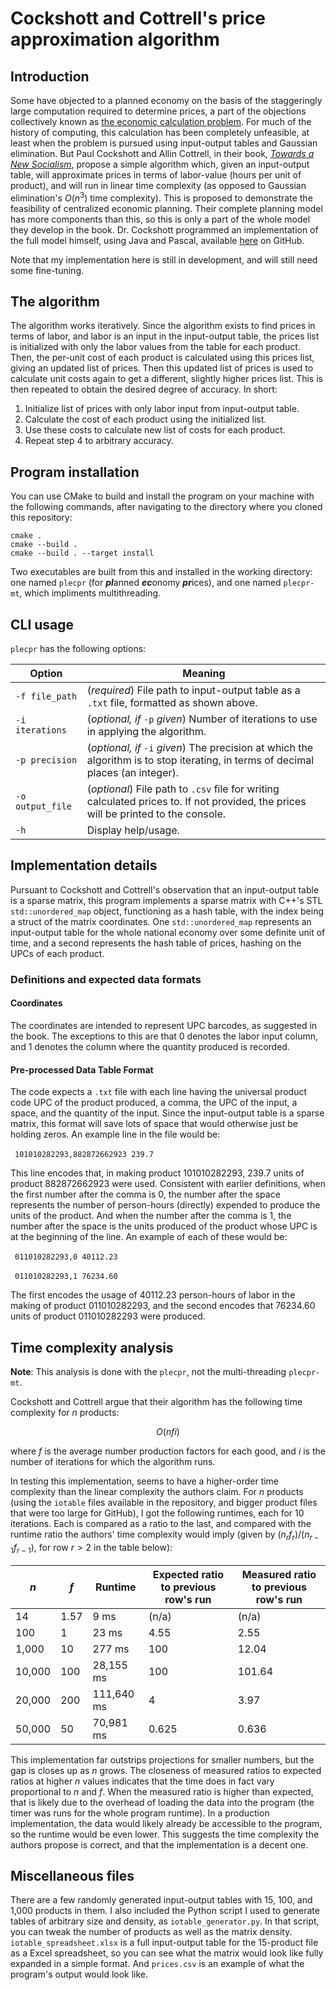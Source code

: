 # Cockshott and Cottrell's price approximation algorithm

## Introduction
Some have objected to a planned economy on the basis of the staggeringly large computation required to determine prices, a part of the objections collectively known as [the economic calculation problem](https://en.wikipedia.org/wiki/Economic_calculation_problem). For much of the history of computing, this calculation has been completely unfeasible, at least when the problem is pursued using input-output tables and Gaussian elimination. But Paul Cockshott and Allin Cottrell, in their book, [*Towards a New Socialism*](https://users.wfu.edu/cottrell/socialism_book/new_socialism.pdf), propose a simple algorithm which, given an input-output table, will approximate prices in terms of labor-value (hours per unit of product), and will run in linear time complexity (as opposed to Gaussian elimination's $O(n^3)$ time complexity). This is proposed to demonstrate the feasibility of centralized economic planning. Their complete planning model has more components than this, so this is only a part of the whole model they develop in the book. Dr. Cockshott programmed an implementation of the full model himself, using Java and Pascal, available [here](https://github.com/wc22m/5yearplan) on GitHub.

Note that my implementation here is still in development, and will still need some fine-tuning.

## The algorithm
The algorithm works iteratively. Since the algorithm exists to find prices in terms of labor, and labor is an input in the input-output table, the prices list is initialized with only the labor values from the table for each product. Then, the per-unit cost of each product is calculated using this prices list, giving an updated list of prices. Then this updated list of prices is used to calculate unit costs again to get a different, slightly higher prices list. This is then repeated to obtain the desired degree of accuracy. In short:

  1. Initialize list of prices with only labor input from input-output table.
  2. Calculate the cost of each product using the initialized list.
  3. Use these costs to calculate new list of costs for each product.
  4. Repeat step 4 to arbitrary accuracy.

## Program installation 
You can use CMake to build and install the program on your machine with the following commands, after navigating to the directory where you cloned this repository:

```
cmake .
cmake --build .
cmake --build . --target install
```

Two executables are built from this and installed in the working directory: one named `plecpr` (for ***pl***anned ***ec***onomy ***pr***ices), and one named `plecpr-mt`, which impliments multithreading. 

## CLI usage
`plecpr` has the following options:

Option | Meaning
--- | ---
`-f file_path` | (*required*) File path to input-output table as a `.txt` file, formatted as shown above.
`-i iterations` | (*optional, if* `-p` *given*) Number of iterations to use in applying the algorithm.
`-p precision` | (*optional, if* `-i` *given*) The precision at which the algorithm is to stop iterating, in terms of decimal places (an integer).
`-o output_file` | (*optional*) File path to `.csv` file for writing calculated prices to. If not provided, the prices will be printed to the console.
`-h` | Display help/usage.

## Implementation details
Pursuant to Cockshott and Cottrell's observation that an input-output table is a sparse matrix, this program implements a sparse matrix with C++'s STL `std::unordered_map` object, functioning as a hash table, with the index being a struct of the matrix coordinates. One `std::unordered_map` represents an input-output table for the whole national economy over some definite unit of time, and a second represents the hash table of prices, hashing on the UPCs of each product.

### Definitions and expected data formats

#### Coordinates
The coordinates are intended to represent UPC barcodes, as suggested in the book. The exceptions to this are that 0 denotes the labor input column, and 1 denotes the column where the quantity produced is recorded. 

#### Pre-processed Data Table Format
The code expects a `.txt` file with each line having the universal product code UPC of the product produced, a comma, the UPC of the input, a space, and the quantity of the input. Since the input-output table is a sparse matrix, this format will save lots of space that would otherwise just be holding zeros. An example line in the file would be:

&ensp;`101010282293,882872662923 239.7`

This line encodes that, in making product 101010282293, 239.7 units of product 882872662923 were used. Consistent with earlier definitions, when the first number after the comma is 0, the number after the space represents the number of person-hours (directly) expended to produce the units of the product. And when the number after the comma is 1, the number after the space is the units produced of the product whose UPC is at the beginning of the line. An example of each of these would be:

&ensp;`011010282293,0 40112.23`

&ensp;`011010282293,1 76234.60`

The first encodes the usage of 40112.23 person-hours of labor in the making of product 011010282293, and the second encodes that 76234.60 units of product 011010282293 were produced. 


## Time complexity analysis
**Note**: This analysis is done with the `plecpr`, not the multi-threading `plecpr-mt`.

Cockshott and Cottrell argue that their algorithm has the following time complexity for $n$ products:

$$
O(nfi)
$$

where $f$ is the average number production factors for each good, and $i$ is the number of iterations for which the algorithm runs. 

In testing this implementation, seems to have a higher-order time complexity than the linear complexity the authors claim. For $n$ products (using the `iotable` files available in the repository, and bigger product files that were too large for GitHub), I got the following runtimes, each for 10 iterations. Each is compared as a ratio to the last, and compared with the runtime ratio the authors' time complexity would imply (given by $(n_r f_r)/(n_{r-1} f_{r-1})$, for row $r > 2$ in the table below):

$n$ | $f$ | Runtime | Expected ratio to previous row's run | Measured ratio to previous row's run
--- | --- | --- | --- | ---
14 | 1.57 | 9 ms | (n/a) | (n/a)
100 | 1 | 23 ms | 4.55 | 2.55
1,000 | 10 | 277 ms | 100 | 12.04
10,000 | 100 | 28,155 ms | 100 | 101.64
20,000 | 200 | 111,640 ms | 4 | 3.97
50,000 | 50 | 70,981 ms | 0.625 | 0.636

This implementation far outstrips projections for smaller numbers, but the gap is closes up as $n$ grows. The closeness of measured ratios to expected ratios at higher $n$ values indicates that the time does in fact vary proportional to $n$ and $f$. When the measured ratio is higher than expected, that is likely due to the overhead of loading the data into the program (the timer was runs for the whole program runtime). In a production implementation, the data would likely already be accessible to the program, so the runtime would be even lower. This suggests the time complexity the authors propose is correct, and that the implementation is a decent one. 

## Miscellaneous files
There are a few randomly generated input-output tables with 15, 100, and 1,000 products in them. I also included the Python script I used to generate tables of arbitrary size and density, as `iotable_generator.py`. In that script, you can tweak the number of products as well as the matrix density. `iotable_spreadsheet.xlsx` is a full input-output table for the 15-product file as a Excel spreadsheet, so you can see what the matrix would look like fully expanded in a simple format. And `prices.csv` is an example of what the program's output would look like. 

